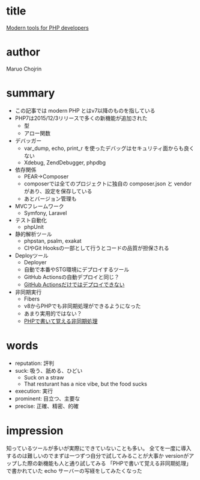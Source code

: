 # title
[Modern tools for PHP developers](https://blog.logrocket.com/modern-tools-php-developers/)

# author
Maruo Chojrin

# summary
- この記事では modern PHP とはv7以降のものを指している
- PHP7は2015/12/3リリースで多くの新機能が追加された
    - 型
    - アロー関数
- デバッガー
    - var_dump, echo, print_r を使ったデバッグはセキュリティ面からも良くない
    - Xdebug, ZendDebugger, phpdbg
- 依存関係
    - PEAR→Composer
    - composerでは全てのプロジェクトに独自の composer.json と vendor があり、設定を保存している
    - あとバージョン管理も
- MVCフレームワーク
    -  Symfony, Laravel
- テスト自動化
    - phpUnit
- 静的解析ツール
    - phpstan, psalm, exakat
    - CIやGit Hooksの一部として行うとコードの品質が担保される
- Deployツール
    - Deployer
    - 自動で本番やSTG環境にデプロイするツール
    - GitHub Actionsの自動デプロイと同じ？
    - [GitHub Actionsだけではデプロイできない](https://zenn.dev/tokku5552/articles/laravel-github-actions)
- 非同期実行
    - Fibers
    - v8からPHPでも非同期処理ができるようになった
    - あまり実用的ではない？
    - [PHPで書いて覚える非同期処理](https://speakerdeck.com/hanhan1978/php-async-programming?slide=136)

# words
- reputation: 評判
- suck: 吸う、舐める、ひどい
    - Suck on a straw
    - That resturant has a nice vibe, but the food sucks
- execution: 実行
- prominent: 目立つ、主要な
- precise: 正確、精密、的確

# impression
知っているツールが多いが実際にできていないことも多い。
全てを一度に導入するのは難しいのでまずは一つずつ自分で試してみることが大事か
versionがアップした際の新機能も人と通り試してみる
「PHPで書いて覚える非同期処理」で書かれていた echo サーバーの写経をしてみたくなった